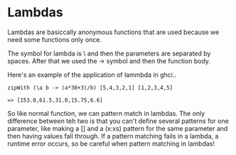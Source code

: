 # Lambdas

Lambdas are basiccally anonymous functions that are used because we need some functions only once. 

The symbol for lambda is \ and then the parameters are separated by spaces. After that we used the -> symbol and then the function body. 

Here's an example of the application of lammbda in ghci..
```
zipWith (\a b -> (a*30+3)/b) [5,4,3,2,1] [1,2,3,4,5]

=> [153.0,61.5,31.0,15.75,6.6]
```

So like normal function, we can pattern match in lambdas. The only difference between teh two is that you can't define several patterns for one parameter, like making a [] and a (x:xs) pattern for the same parameter and then having values fall through. If a pattern matching fails in a lambda, a runtime error occurs, so be careful when pattern matching in lambdas! 

